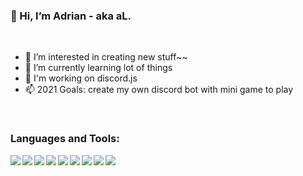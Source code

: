 ### 👋 Hi, I’m Adrian - aka aL.

<br />

- 👀 I’m interested in creating new stuff~~
- 🌱 I’m currently learning lot of things
- 🤯 I'm working on discord.js
- 📫 2021 Goals: create my own discord bot with mini game to play

<br />

### Languages and Tools:
<img align="left" src="https://img.icons8.com/nolan/50/java-coffee-cup-logo.png"/>
<img align="left" src="https://img.icons8.com/nolan/50/visual-studio-code-2019.png"/>
<img align="left" src="https://img.icons8.com/color/50/000000/html-5--v1.png"/>
<img align="left" src="https://img.icons8.com/color/50/000000/css3.png"/>
<img align="left" src="https://img.icons8.com/color/50/000000/javascript--v1.png"/>
<img align="left" src="https://img.icons8.com/color/50/000000/nodejs.png"/>
<img align="left" src="https://img.icons8.com/color/50/000000/mysql-logo.png"/>
<img align="left" src="https://img.icons8.com/nolan/50/git.png"/>
<img align="left" src="https://img.icons8.com/nolan/50/github.png"/>


